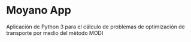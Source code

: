 # Moyano App
Aplicación de Python 3 para el cálculo de problemas de optimización de transporte por medio del mètodo MODI
